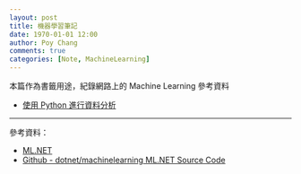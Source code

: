```yaml
---
layout: post
title: 機器學習筆記
date: 1970-01-01 12:00
author: Poy Chang
comments: true
categories: [Note, MachineLearning]
---
```


本篇作為書籤用途，紀錄網路上的 Machine Learning 參考資料

- [使用 Python 進行資料分析](https://ithelp.ithome.com.tw/users/20107514/ironman/1399)

---

參考資料：

- [ML.NET](https://www.microsoft.com/net/learn/apps/machine-learning-and-ai/ml-dotnet)
- [Github - dotnet/machinelearning ML.NET Source Code](https://github.com/dotnet/machinelearning)
